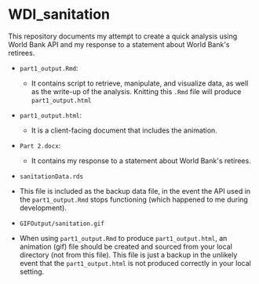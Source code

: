 # WDI_sanitation

This repository documents my attempt to create a quick analysis using World Bank API and my response to a statement about World Bank's retirees.

- `part1_output.Rmd`: 
  - It contains script to retrieve, manipulate, and visualize data, as well as the write-up of the analysis. Knitting this `.Rmd` file will produce `part1_output.html`
- `part1_output.html`: 
  - It is a client-facing document that includes the animation.
- `Part 2.docx`: 
  - It contains my response to a statement about World Bank's retirees.
  
- `sanitationData.rds`
 - This file is included as the backup data file, in the event the API used in the `part1_output.Rmd` stops functioning (which happened to me during development). 
- `GIFOutput/sanitation.gif`
 - When using `part1_output.Rmd` to produce `part1_output.html`, an animation (gif) file should be created and sourced from your local directory (not from this file). This file is just a backup in the unlikely event that the `part1_output.html` is not produced correctly in your local setting.   
